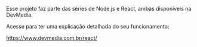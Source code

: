 Esse projeto faz parte das séries de Node.js e React, ambas disponíveis na DevMedia.

Acesse para ter uma explicação detalhada do seu funcionamento:

https://www.devmedia.com.br/react/
